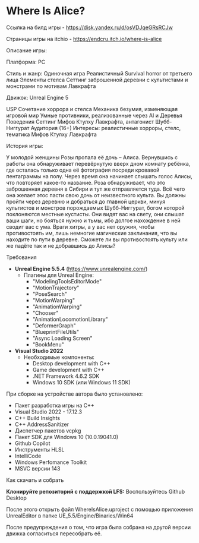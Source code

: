 # Where Is Alice?


Ссылка на билд игры - https://disk.yandex.ru/d/osVDJqeGRsRCJw

Страницы игры на itchio - https://endcru.itch.io/where-is-alice

Описание игры:

Платформa: 
PC

Стиль и жанр:
Одиночная игра
Реалистичный Survival horror от третьего лица 
Элементы стелса
Сеттинг заброшенной деревни с культистами и монстрами по мотивам Лавкрафта

Движок:
Unreal Engine 5

USP
Сочетание хоррора и стелса
Механика безумия, изменяющая игровой мир
Умные противники, реализованные через AI и Деревья Поведения
Сеттинг Мифов Ктулху Лавкрафта, антагонист Шубб-Ниггурат
Аудитория (16+)
Интересы: реалистичные хорроры, стелс, тематика Мифов Ктулху Лавкрафта

История игры:

У молодой женщины Розы пропала её дочь – Алиса. Вернувшись с работы она обнаруживает перевёрнутую вверх дном комнату ребёнка, где осталась только одна её фотография посреди кровавой пентаграммы на полу.
Через время она начинает слышать голос Алисы, что повторяет какое-то название. Роза обнаруживает, что это заброшенная деревня в Сибири и тут же отправляется туда. Всё чего она желает этос пасти свою дочь от неизвестного культа. 
Вы должны пройти через деревню и добраться до главной церкви, минуя культистов и монстров порождаемых Шубб-Ниггурат, богом которой поклоняются местные кустисты. Они видят вас на свету, они слышат ваши шаги, но бояться нужно и тьмы, ибо долгое нахождение в ней сводит вас с ума. 
Враги хитры, а у вас нет оружия, чтобы противостоять им, лишь немногие магические заклинания, что вы находите по пути в деревне. Сможете ли вы противостоять культу или же падёте так и не добравшись до Алисы?


Требования

- **Unreal Engine 5.5.4** (https://www.unrealengine.com/)
  - Плагины для Unreal Engine:
    -  "ModelingToolsEditorMode"
    -  "MotionTrajectory"
    -  "PoseSearch"
    -  "MotionWarping"
    -  "AnimationWarping"
    -  "Chooser"
    -  "AnimationLocomotionLibrary"
    -  "DeformerGraph"
    -  "BlueprintFileUtils"
    -  "Async Loading Screen"
    -  "BookMenu"
- **Visual Studio 2022**
  - Необходимые компоненты:
    - Desktop development with C++
    - Game development with C++
    - .NET Framework 4.6.2 SDK
    - Windows 10 SDK (или Windows 11 SDK)
  


При сборке на устройстве автора было установлено:

- Пакет разработка игры на С++
- Visual Studio 2022 - 17.12.3
- C++ Build Insights
- C++ AddressSanitizer
- Диспетчер пакетов vcpkg
- Пакет SDK для Windows 10 (10.0.19041.0)
- Github Copilot
- Инструменты HLSL
- IntelliCode
- Windows Perfomance Toolkit
- MSVC версии 143

Как скачать и собрать

**Клонируйте репозиторий с поддержкой LFS:**
Воспользуйтесь Github Desktop

После этого открыть файл WhereIsAlice.uproject c помощью приложения UnrealEditor в папке UE_5.5/Engine/Binaries/Win64

После предупреждения о том, что игра была собрана на другой версии движка согласиться пересобрать её.
